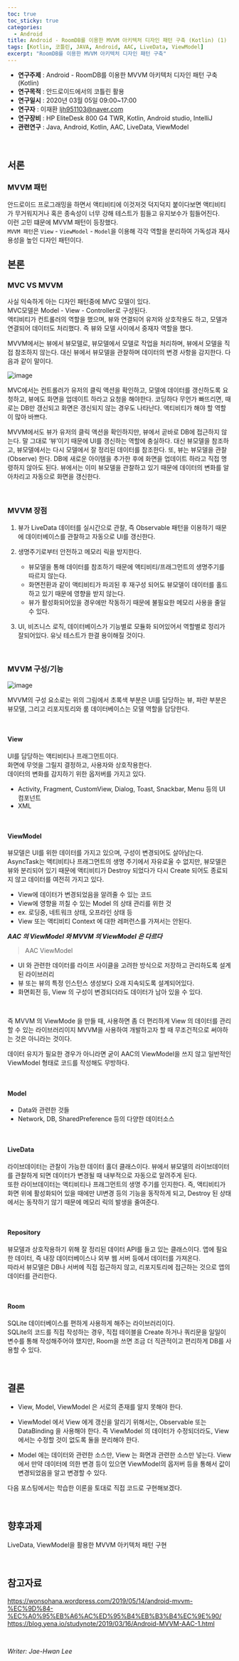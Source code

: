 ```yaml
---
toc: true
toc_sticky: true
categories:
  - Android
title: Android - RoomDB를 이용한 MVVM 아키텍처 디자인 패턴 구축 (Kotlin) (1)
tags: [Kotlin, 코틀린, JAVA, Android, AAC, LiveData, ViewModel]
excerpt: "RoomDB를 이용한 MVVM 아키텍처 디자인 패턴 구축"
---
```


* **연구주제** : Android - RoomDB를 이용한 MVVM 아키텍처 디자인 패턴 구축 (Kotlin)
* **연구목적** : 안드로이드에서의 코틀린 활용
* **연구일시** : 2020년 03월 05일 09:00~17:00
* **연구자** : 이재환 <ljh951103@naver.com>
* **연구장비** : HP EliteDesk 800 G4 TWR, Kotlin, Android studio, IntelliJ
* **관련연구** : Java, Android, Kotlin, AAC, LiveData, ViewModel

<br>
   
## 서론

### **MVVM 패턴**

안드로이드 프로그래밍을 하면서 액티비티에 이것저것 덕지덕지 붙이다보면 액티비티가 무거워지거나 혹은 종속성이 너무 강해 테스트가 힘들고 유지보수가 힘들어진다.  
이런 고민 떄문에 MVVM 패턴이 등장했다.  
`MVVM 패턴`은 `View` - `ViewModel` - `Model`을 이용해 각각 역할을 분리하여 가독성과 재사용성을 높인 디자인 패턴이다.
   
## 본론

### **MVC VS MVVM**

사실 익숙하게 아는 디자인 패턴중에 MVC 모델이 있다.  
MVC모델은 Model - View - Controller로 구성된다.  
액티비티가 컨트롤러의 역할을 했으며, 뷰와 연결되어 유저와 상호작용도 하고, 모델과 연결되어 데이터도 처리했다. 즉 뷰와 모델 사이에서 중재자 역할을 했다.  

MVVM에서는 뷰에서 뷰모델로, 뷰모델에서 모델로 작업을 처리하며, 뷰에서 모델을 직접 참조하지 않는다. 대신 뷰에서 뷰모델을 관찰하며 데이터의 변경 사항을 감지한다. 다음과 같이 말이다.

![image](https://user-images.githubusercontent.com/57826388/75573710-be2b5700-5aa0-11ea-8a9e-bb1aa750cd4c.png)

MVC에서는 컨트롤러가 유저의 클릭 액션을 확인하고, 모델에 데이터를 갱신하도록 요청하고, 뷰에도 화면을 업데이트 하라고 요청을 해야한다. 코딩하다 무언가 빠뜨리면, 때로는 DB만 갱신되고 화면은 갱신되지 않는 경우도 나타난다. 액티비티가 해야 할 역할이 많아 바쁘다.

MVVM에서도 뷰가 유저의 클릭 액션을 확인하지만, 뷰에서 곧바로 DB에 접근하지 않는다. 말 그대로 ‘뷰’이기 때문에 UI를 갱신하는 역할에 충실하다. 대신 뷰모델을 참조하고, 뷰모델에서는 다시 모델에서 잘 정리된 데이터를 참조한다. 또, 뷰는 뷰모델을 관찰(Observe) 한다. DB에 새로운 아이템을 추가한 후에 화면을 업데이트 하라고 직접 명령하지 않아도 된다. 뷰에서는 이미 뷰모델을 관찰하고 있기 때문에 데이터의 변화를 알아차리고 자동으로 화면을 갱신한다.

<br>

### **MVVM 장점**

1. 뷰가 LiveData 데이터를 실시간으로 관찰, 즉 Observable 패턴을 이용하기 때문에 데이터베이스를 관찰하고 자동으로 UI를 갱신한다. 

2. 생명주기로부터 안전하고 메모리 릭을 방지한다. 
   - 뷰모델을 통해 데이터를 참조하기 때문에 액티비티/프래그먼트의 생명주기를 따르지 않는다. 
   - 화면전환과 같이 액티비티가 파괴된 후 재구성 되어도 뷰모델이 데이터를 홀드하고 있기 때문에 영향을 받지 않는다. 
   - 뷰가 활성화되어있을 경우에만 작동하기 때문에 불필요한 메모리 사용을 줄일 수 있다.

3. UI, 비즈니스 로직, 데이터베이스가 기능별로 모듈화 되어있어서 역할별로 정리가 잘되어있다. 유닛 테스트가 한결 용이해질 것이다.

<br>

### **MVVM 구성/기능**

![image](https://user-images.githubusercontent.com/57826388/75574539-d3ed4c00-5aa1-11ea-9d6d-6db9a32dc716.png)

MVVM의 구성 요소로는 위의 그림에서 초록색 부분은 UI를 담당하는 뷰, 파란 부분은 뷰모델, 그리고 리포지토리와 룸 데이터베이스는 모델 역할을 담당한다.

<br>

#### **View**

UI를 담당하는 액티비티나 프래그먼트이다.  
화면에 무엇을 그릴지 결정하고, 사용자와 상호작용한다.  
데이터의 변화를 감지하기 위한 옵저버를 가지고 있다.

- Activity, Fragment, CustomView, Dialog, Toast, Snackbar, Menu 등의 UI 컴포넌트
- XML
  
<br>

#### **ViewModel**

뷰모델은 UI를 위한 데이터를 가지고 있으며, 구성이 변경되어도 살아남는다.  
AsyncTask는 액티비티나 프래그먼트의 생명 주기에서 자유로울 수 없지만, 뷰모델은 뷰와 분리되어 있기 때문에 액티비티가 Destroy 되었다가 다시 Create 되어도 종료되지 않고 데이터를 여전히 가지고 있다.

- View에 데이터가 변경되었음을 알려줄 수 있는 코드
- View에 영향을 끼칠 수 있는 Model 의 상태 관리를 위한 것
- ex. 로딩중, 네트워크 상태, 오프라인 상태 등
- View 또는 액티비티 Context 에 대한 레퍼런스를 가져서는 안된다.
  
***AAC 의 ViewModel 와 MVVM 의 ViewModel 은 다르다***

> AAC ViewModel
> 
- UI 와 관련한 데이터를 라이프 사이클을 고려한 방식으로 저장하고 관리하도록 설계된 라이브러리
- 뷰 또는 뷰의 특정 인스턴스 생성보다 오래 지속되도록 설계되어있다.
- 화면회전 등, View 의 구성이 변경되더라도 데이터가 남아 있을 수 있다.

<br>

즉 MVVM 의 ViewMode 을 만들 때, 사용하면 좀 더 편리하게 View 의 데이터를 관리할 수 있는 라이브러리이지 MVVM을 사용하여 개발하고자 할 때 무조건적으로 써야하는 것은 아니라는 것이다. 

데이터 유지가 필요한 경우가 아니라면 굳이 AAC의 ViewModel을 쓰지 않고 일반적인 ViewModel 형태로 코드를 작성해도 무방하다.

<br>

#### **Model**

- Data와 관련한 것들
- Network, DB, SharedPreference 등의 다양한 데이터소스

<br>

#### **LiveData**

라이브데이터는 관찰이 가능한 데이터 홀더 클래스이다. 뷰에서 뷰모델의 라이브데이터를 관찰하게 되면 데이터가 변경될 때 내부적으로 자동으로 알려주게 된다.  
또한 라이브데이터는 액티비티나 프래그먼트의 생명 주기를 인지한다. 즉, 액티비티가 화면 위에 활성화되어 있을 때에만 UI변경 등의 기능을 동작하게 되고, Destroy 된 상태에서는 동작하기 않기 때문에 메모리 릭의 발생을 줄여준다.

<br>

#### **Repository**

뷰모델과 상호작용하기 위해 잘 정리된 데이터 API를 들고 있는 클래스이다. 앱에 필요한 데이터, 즉 내장 데이터베이스나 외부 웹 서버 등에서 데이터를 가져온다.  
따라서 뷰모델은 DB나 서버에 직접 접근하지 않고, 리포지토리에 접근하는 것으로 앱의 데이터를 관리한다.

<br>

#### **Room**

SQLite 데이터베이스를 편하게 사용하게 해주는 라이브러리이다.  
SQLite의 코드를 직접 작성하는 경우, 직접 테이블을 Create 하거나 쿼리문을 일일이 변수를 통해 작성해주어야 했지만, Room을 쓰면 조금 더 직관적이고 편리하게 DB를 사용할 수 있다.
   
<br>

## 결론

- View, Model, ViewModel 은 서로의 존재를 알지 못해야 한다.

- ViewModel 에서 View 에게 갱신을 알리기 위해서는, Observable 또는 DataBinding 을 사용해야 한다. 즉 ViewModel 의 데이터가 수정되더라도, View 에서는 수정할 것이 없도록 둘을 분리해야 한다.

- Model 에는 데이터와 관련한 소스만, View 는 화면과 관련한 소스만 넣는다. View 에서 만약 데이터에 의한 변경 등이 있으면 ViewModel의 옵저버 등을 통해서 값이 변경되었음을 알고 변경할 수 있다.

다음 포스팅에서는 학습한 이론을 토대로 직접 코드로 구현해보겠다.
  
<br>

## 향후과제

LiveData, ViewModel을 활용한 MVVM 아키텍처 패턴 구현

<br>

## 참고자료

<https://wonsohana.wordpress.com/2019/05/14/android-mvvm-%EC%9D%84-%EC%A0%95%EB%A6%AC%ED%95%B4%EB%B3%B4%EC%9E%90/>  
<https://blog.yena.io/studynote/2019/03/16/Android-MVVM-AAC-1.html>

<br>

*Writer: Jae-Hwan Lee*
